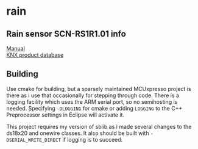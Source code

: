 # rain

## Rain sensor SCN-RS1R1.01 info
[Manual](https://www.mdt.de/download/MDT_THB_Regensensor.pdf)  
[KNX product database](https://www.mdt.de/fileadmin/user_upload/user_upload/download/MDT_KP_SCN_01_Rain_Sensor_V11.knxprod)  

## Building
Use cmake for building, but a sparsely maintained MCUxpresso project is there
as i use that occasionally for stepping through code.
There is a logging facility which uses the ARM serial port, so no semihosting is
needed. Specifying `-DLOGGING` for cmake or adding `LOGGING` to the C++ Preprocessor 
settings in Eclipse will activate it.

This project requires my version of sblib as i made several changes to the ds18x20
and onewire classes. It also should be built with `-DSERIAL_WRITE_DIRECT` if logging
is to succeed.
